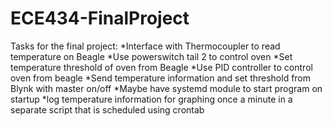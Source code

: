 # ECE434-FinalProject

Tasks for the final project:
*Interface with Thermocoupler to read temperature on Beagle
*Use powerswitch tail 2 to control oven
*Set temperature threshold of oven from Beagle
*Use PID controller to control oven from beagle
*Send temperature information and set threshold from Blynk with master on/off
*Maybe have systemd module to start program on startup
*log temperature information for graphing once a minute in a separate script
that is scheduled using crontab


